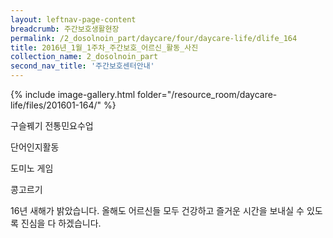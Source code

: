 ```yaml
--- 
layout: leftnav-page-content 
breadcrumb: 주간보호생활현장 
permalink: /2_dosolnoin_part/daycare/four/daycare-life/dlife_164
title: 2016년_1월_1주차_주간보호_어르신_활동_사진
collection_name: 2_dosolnoin_part
second_nav_title: '주간보호센터안내' 
---
```

{% include image-gallery.html folder="/resource_room/daycare-life/files/201601-164/" %}

구슬꿰기
전통민요수업

단어인지활동

도미노 게임

콩고르기



16년 새해가 밝았습니다. 
올해도 어르신들 모두 건강하고 즐거운 시간을 보내실 수 있도록 진심을 다 하겠습니다.